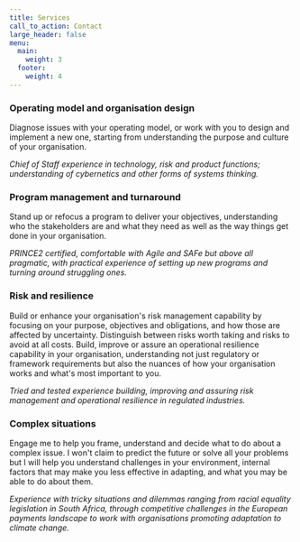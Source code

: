 ```yaml
---
title: Services
call_to_action: Contact
large_header: false
menu:
  main:
    weight: 3
  footer:
    weight: 4
---
```


### Operating model and organisation design
Diagnose issues with your operating model, or work with you to design and implement a new one, starting from understanding the purpose and culture of your organisation. 

*Chief of Staff experience in technology, risk and product functions; understanding of cybernetics and other forms of systems thinking.*

### Program management and turnaround
Stand up or refocus a program to deliver your objectives, understanding who the stakeholders are and what they need as well as the way things get done in your organisation. 

*PRINCE2 certified, comfortable with Agile and SAFe but above all pragmatic, with practical experience of setting up new programs and turning around struggling ones.*

### Risk and resilience
Build or enhance your organisation's risk management capability by focusing on your purpose, objectives and obligations, and how those are affected by uncertainty. Distinguish between risks worth taking and risks to avoid at all costs.
Build, improve or assure an operational resilience capability in your organisation, understanding not just regulatory or framework requirements but also the nuances of how your organisation works and what's most important to you. 

*Tried and tested experience building, improving and assuring risk management and operational resilience in regulated industries.*

### Complex situations

Engage me to help you frame, understand and decide what to do about a complex issue. I won't claim to predict the future or solve all your problems but I will help you understand challenges in your environment, internal factors that may make you less effective in adapting, and what you may be able to do about them. 

*Experience with tricky situations and dilemmas ranging from racial equality legislation in South Africa, through competitive challenges in the European payments landscape to work with organisations promoting adaptation to climate change.*


